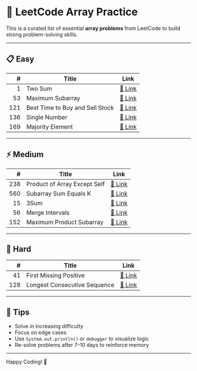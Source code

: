 # 🧠 LeetCode Array Practice

This is a curated list of essential **array problems** from LeetCode to build strong problem-solving skills.

---

## 📋 Easy

| # | Title | Link |
|--:|-------|------|
| 1 | Two Sum | [🔗 Link](https://leetcode.com/problems/two-sum/) |
| 53 | Maximum Subarray | [🔗 Link](https://leetcode.com/problems/maximum-subarray/) |
| 121 | Best Time to Buy and Sell Stock | [🔗 Link](https://leetcode.com/problems/best-time-to-buy-and-sell-stock/) |
| 136 | Single Number | [🔗 Link](https://leetcode.com/problems/single-number/) |
| 169 | Majority Element | [🔗 Link](https://leetcode.com/problems/majority-element/) |

---

## ⚡ Medium

| # | Title | Link |
|--:|-------|------|
| 238 | Product of Array Except Self | [🔗 Link](https://leetcode.com/problems/product-of-array-except-self/) |
| 560 | Subarray Sum Equals K | [🔗 Link](https://leetcode.com/problems/subarray-sum-equals-k/) |
| 15 | 3Sum | [🔗 Link](https://leetcode.com/problems/3sum/) |
| 56 | Merge Intervals | [🔗 Link](https://leetcode.com/problems/merge-intervals/) |
| 152 | Maximum Product Subarray | [🔗 Link](https://leetcode.com/problems/maximum-product-subarray/) |

---

## 🚀 Hard

| # | Title | Link |
|--:|-------|------|
| 41 | First Missing Positive | [🔗 Link](https://leetcode.com/problems/first-missing-positive/) |
| 128 | Longest Consecutive Sequence | [🔗 Link](https://leetcode.com/problems/longest-consecutive-sequence/) |

---

## 🧰 Tips

- Solve in increasing difficulty
- Focus on edge cases
- Use `System.out.println()` or `debugger` to visualize logic
- Re-solve problems after 7–10 days to reinforce memory

---

Happy Coding! 🚀  
